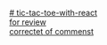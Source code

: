 [# tic-tac-toe-with-react](https://goodoose.github.io/tic-tac-toe-with-react/dist)   
[for review](https://github.com/Goodoose/tic-tac-toe-with-react/commit/3172098be78ad7327a9d3d2ebd51817a5d20971b)   
[correctet of commenst](https://github.com/Goodoose/tic-tac-toe-with-react/commit/1575f47a468a1a7b13cbed162e0600eccb32f022)
